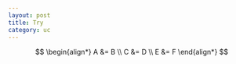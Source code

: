 ```yaml
---
layout: post
title: Try
category: uc
---
```




$$
\begin{align*}
A    &= B \\
C &= D  \\
E &= F 
\end{align*}
$$
